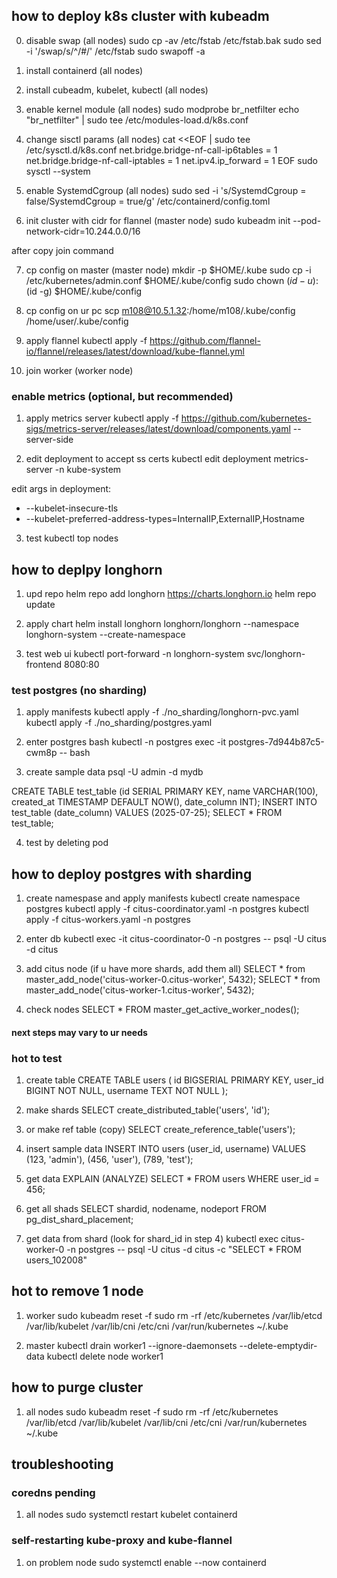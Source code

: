 ## how to deploy k8s cluster with kubeadm

0. disable swap (all nodes)
sudo  cp -av /etc/fstab /etc/fstab.bak
sudo sed -i '/swap/s/^/#/' /etc/fstab
sudo swapoff -a

1. install containerd (all nodes)

2. install cubeadm, kubelet, kubectl (all nodes) 

3. enable kernel module (all nodes)
sudo modprobe br_netfilter
echo "br_netfilter" | sudo tee /etc/modules-load.d/k8s.conf

4. change sisctl params (all nodes) 
cat <<EOF | sudo tee /etc/sysctl.d/k8s.conf
net.bridge.bridge-nf-call-ip6tables = 1
net.bridge.bridge-nf-call-iptables = 1
net.ipv4.ip_forward = 1
EOF
sudo sysctl --system

5. enable SystemdCgroup (all nodes)
sudo sed -i 's/SystemdCgroup = false/SystemdCgroup = true/g' /etc/containerd/config.toml

6. init cluster with cidr for flannel (master node)
sudo kubeadm init --pod-network-cidr=10.244.0.0/16 

after copy join command

7. cp config on master (master node)
mkdir -p $HOME/.kube
sudo cp -i /etc/kubernetes/admin.conf $HOME/.kube/config
sudo chown $(id -u):$(id -g) $HOME/.kube/config 

8. cp config on ur pc
scp m108@10.5.1.32:/home/m108/.kube/config /home/user/.kube/config

9. apply flannel
kubectl apply -f https://github.com/flannel-io/flannel/releases/latest/download/kube-flannel.yml 

10. join worker (worker node)

### enable metrics (optional, but recommended)

1. apply metrics server
kubectl apply -f https://github.com/kubernetes-sigs/metrics-server/releases/latest/download/components.yaml --server-side

2. edit deployment to accept ss certs
kubectl edit deployment metrics-server -n kube-system

edit args in deployment:
- --kubelet-insecure-tls
- --kubelet-preferred-address-types=InternalIP,ExternalIP,Hostname

3. test 
kubectl top nodes

## how to deplpy longhorn

1. upd repo 
helm repo add longhorn https://charts.longhorn.io
helm repo update

2. apply chart
helm install longhorn longhorn/longhorn --namespace longhorn-system --create-namespace 

3. test web ui
kubectl port-forward -n longhorn-system svc/longhorn-frontend 8080:80

### test postgres (no sharding)

1. apply manifests
kubectl apply -f ./no_sharding/longhorn-pvc.yaml  
kubectl apply -f ./no_sharding/postgres.yaml

2. enter postgres bash
kubectl -n postgres exec -it postgres-7d944b87c5-cwm8p -- bash

3. create sample data
psql -U admin -d mydb

CREATE TABLE test_table (id SERIAL PRIMARY KEY, name VARCHAR(100), created_at TIMESTAMP DEFAULT NOW(), date_column INT);
INSERT INTO test_table (date_column) VALUES (2025-07-25);
SELECT * FROM test_table;	

4. test by deleting pod

## how to deploy postgres with sharding

1. create namespase and  apply manifests
kubectl create namespace postgres
kubectl apply -f citus-coordinator.yaml -n postgres 
kubectl apply -f citus-workers.yaml -n postgres 

2. enter db
kubectl exec -it citus-coordinator-0 -n postgres -- psql -U citus -d citus

3. add citus node (if u have more shards, add them all)
SELECT * from master_add_node('citus-worker-0.citus-worker', 5432);
SELECT * from master_add_node('citus-worker-1.citus-worker', 5432);

4. check nodes
SELECT * FROM master_get_active_worker_nodes();

#### next steps may vary to ur needs
### hot to test
1. create table 
CREATE TABLE users (
    id BIGSERIAL PRIMARY KEY,
    user_id BIGINT NOT NULL,
    username TEXT NOT NULL
);

2. make shards
SELECT create_distributed_table('users', 'id');

2. or make ref table (copy)
SELECT create_reference_table('users');

3. insert sample data
INSERT INTO users (user_id, username) 
VALUES (123, 'admin'),
       (456, 'user'),
       (789, 'test');

4. get data
EXPLAIN (ANALYZE) 
SELECT * FROM users WHERE user_id = 456;

5. get all shads
SELECT shardid, nodename, nodeport 
FROM pg_dist_shard_placement;

6. get data from shard (look for shard_id in step 4)
kubectl exec citus-worker-0 -n postgres -- psql -U citus -d citus -c "SELECT * FROM users_102008"





## hot to remove 1 node

1. worker
sudo kubeadm reset -f
sudo rm -rf /etc/kubernetes /var/lib/etcd /var/lib/kubelet /var/lib/cni /etc/cni /var/run/kubernetes ~/.kube

2. master
kubectl drain worker1 --ignore-daemonsets --delete-emptydir-data
kubectl delete node worker1

## how to purge cluster 

1. all nodes
sudo kubeadm reset -f
sudo rm -rf /etc/kubernetes /var/lib/etcd /var/lib/kubelet /var/lib/cni /etc/cni /var/run/kubernetes ~/.kube




## troubleshooting

### coredns pending

1. all nodes
sudo systemctl restart kubelet containerd

### self-restarting kube-proxy and kube-flannel

1. on problem node
sudo systemctl enable --now containerd
